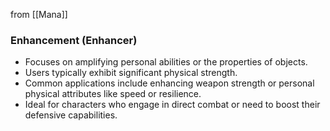 from [[Mana]]
### Enhancement (Enhancer)
- Focuses on amplifying personal abilities or the properties of objects.
- Users typically exhibit significant physical strength.
- Common applications include enhancing weapon strength or personal physical attributes like speed or resilience.
- Ideal for characters who engage in direct combat or need to boost their defensive capabilities.